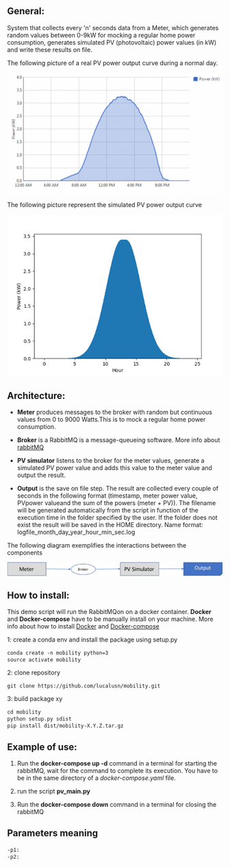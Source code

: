 ## General:
System that collects every 'n' seconds data from a Meter, which generates random values between 0-9kW for mocking a regular home power consumption, generates simulated PV (photovoltaic) power values (in kW) and write these results on file.

The following picture of a real PV power output curve during a normal day.

![Image of real_data](https://github.com/lucalusn/mobility/blob/main/real_curve.png)
 
The following picture represent the simulated PV power output curve

![Image of simulated_data](https://github.com/lucalusn/mobility/blob/main/simulated_data_PV.png)


## Architecture:

* **Meter** produces messages to the broker with random but continuous values from 0 to 9000 Watts.This is to mock a regular home power consumption.

* **Broker** is a RabbitMQ is a message-queueing software. More info about [rabbitMQ](https://www.rabbitmq.com/)

* **PV simulator** listens to the broker for the meter values, generate a simulated PV power value and adds this value to the meter value and output the result.

* **Output** is the save on file step. The result are collected every couple of seconds in the following format (timestamp, meter power value, PVpower valueand the sum of the powers (meter + PV)). 
The filename will be generated automatically from the script in function of the execution time in the folder specified by the user. If the folder does not exist the result will be saved in the HOME directory. Name format: logfile_month_day_year_hour_min_sec.log

The following diagram exemplifies the interactions between the components

![Image of system architecture](https://github.com/lucalusn/mobility/blob/main/architecture.png)

## How to install:
This demo script will run the RabbitMQon on a docker container. **Docker** and **Docker-compose** have to be manually install on your machine. 
More info about how to install [Docker](https://docs.docker.com/engine/install/ubuntu/) and [Docker-compose](https://docs.docker.com/compose/install/)

1: create a conda env and install the package using setup.py

    conda create -n mobility python=3
    source activate mobility

2: clone repository

    git clone https://github.com/lucalusn/mobility.git

3: build package xy

    cd mobility
    python setup.py sdist
    pip install dist/mobility-X.Y.Z.tar.gz    

## Example of use:

1. Run the **docker-compose up -d** command in a terminal for starting the rabbitMQ, wait for the command to complete its execution. You have to be in the same directory of a *docker-compose.yaml* file.

2. run  the script **pv_main.py** 

3. Run the **docker-compose down** command in a terminal for closing the rabbitMQ
    
## Parameters meaning
    -p1: 
    -p2:

